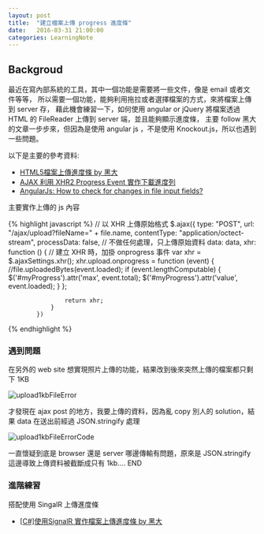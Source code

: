 ```yaml
---
layout: post
title:  "建立檔案上傳 progress 進度條"
date:   2016-03-31 21:00:00
categories: LearningNote
---
```


## Backgroud
最近在寫內部系統的工具，其中一個功能是需要將一些文件，像是 email 或者文件等等，
所以需要一個功能，能夠利用拖拉或者選擇檔案的方式，來將檔案上傳到 server 存，
藉此機會練習一下，如何使用 angular or jQuery 將檔案透過 HTML 的 FileReader 上傳到 server 端，並且能夠顯示進度條，
主要 follow 黑大的文章一步步來，但因為是使用 angular js ，不是使用 Knockout.js，所以也遇到一些問題。

以下是主要的參考資料:

- [HTML5檔案上傳進度條 by 黑大](http://blog.darkthread.net/post-2014-03-09-upload-progress-bar-w-xhr2.aspx)
- [AJAX 利用 XHR2 Progress Event 實作下載進度列](http://blog.toright.com/posts/3585/ajax-%E5%88%A9%E7%94%A8-xhr2-%E5%AF%A6%E4%BD%9C%E4%B8%8B%E8%BC%89%E9%80%B2%E5%BA%A6%E5%88%97-progress-event.html)
- [AngularJs: How to check for changes in file input fields?](http://stackoverflow.com/questions/17922557/angularjs-how-to-check-for-changes-in-file-input-fields )


主要實作上傳的 js 內容

 {% highlight javascript %}
 // 以 XHR 上傳原始格式
            $.ajax({
                type: "POST",
                url: "/ajax/upload?fileName=" + file.name,
                contentType: "application/octect-stream",
                processData: false, // 不做任何處理，只上傳原始資料
                data: data,
                xhr: function () {
                    // 建立 XHR 時，加掛 onprogress 事件
                    var xhr = $.ajaxSettings.xhr();
                    xhr.upload.onprogress = function (event) {
                        //file.uploadedBytes(event.loaded);
                        if (event.lengthComputable) {
                            $('#myProgress').attr('max', event.total);
                            $('#myProgress').attr('value', event.loaded);
                        }
                    };

                    return xhr;
                }
            })
 {% endhighlight %}
 
 
### 遇到問題
     
在另外的 web site 想實現照片上傳的功能，結果改到後來突然上傳的檔案都只剩下 1KB

![upload1kbFileError](/assets/images/upload1kbFileError.png)

才發現在 ajax post 的地方，我要上傳的資料，因為亂 copy 別人的 solution，結果 data 在送出前經過 JSON.stringify 處理

![upload1kbFileErrorCode](/assets/images/upload1kbFileErrorCode.png)

一直懷疑到底是 browser 還是 server 哪邊傳輸有問題，原來是 JSON.stringify 這邊導致上傳資料被截斷成只有 1kb....   END



### 進階練習

搭配使用 SingalR 上傳進度條

- [[C#]使用SignalR 實作檔案上傳進度條 by 黑大](https://dotblogs.com.tw/ricochen/2014/10/16/146962)


